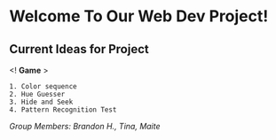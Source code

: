 # Welcome To Our Web Dev Project!

## Current Ideas for Project
<! **Game** >
```
1. Color sequence
2. Hue Guesser
3. Hide and Seek
4. Pattern Recognition Test
```

*Group Members: Brandon H., Tina, Maite*
